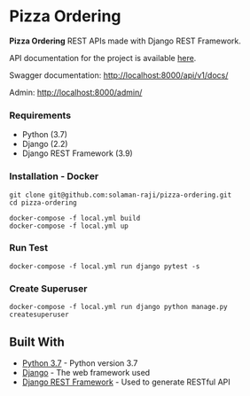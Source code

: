 # Pizza Ordering

**Pizza Ordering** REST APIs made with Django REST Framework.

API documentation for the project is available [here](docs/rest_api.md).

Swagger documentation: [http://localhost:8000/api/v1/docs/](http://localhost:8000/api/v1/docs/)

Admin: [http://localhost:8000/admin/](http://localhost:8000/admin/)

### Requirements
- Python (3.7)
- Django (2.2)
- Django REST Framework (3.9)

### Installation - Docker

```
git clone git@github.com:solaman-raji/pizza-ordering.git
cd pizza-ordering

docker-compose -f local.yml build
docker-compose -f local.yml up
```

### Run Test

```
docker-compose -f local.yml run django pytest -s
```

### Create Superuser

```
docker-compose -f local.yml run django python manage.py createsuperuser
```

## Built With

* [Python 3.7](https://docs.python.org/3.7/) - Python version 3.7
* [Django](https://www.djangoproject.com/) - The web framework used
* [Django REST Framework](http://www.django-rest-framework.org/) - Used to generate RESTful API
